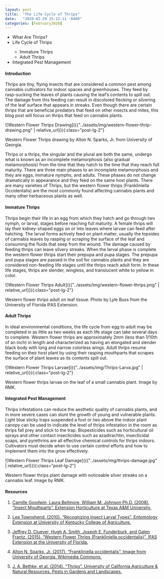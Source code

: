 ```yaml
---
layout: post
title:  "The Life Cycle of Thrips"
date:   "2020-02-29 15:12:11 -0400"
categories: [February2020]
---
```




<ul>
    <li>What Are Thrips?</li>
    <li>Life Cycle of Thrips</li>
    <ul>
        <li>Immature Thrips</li>
        <li>Adult Thrips</li>
    </ul>
    <li>Integrated Pest Management</li>
</ul>



#### Introduction
Thrips are tiny, flying insects that are considered a common pest among cannabis cultivators for indoor spaces and greenhouses. They feed by rasp-sucking the leaves of plants causing the leaf’s contents to spill out. The damage from this feeding can result in discolored flecking or silvering of the leaf surface that appears in streaks. Even though there are certain thrips that are beneficial predators that feed on other insects and mites, this blog post will focus on thrips that feed on cannabis plants. 


![Western Flower Thrips Drawing]({{"../assets/img/western-flower-thrip-drawing.png" | relative_url}}){:class="post-lg-2"}
<div class="text-center blog-caption">
Western Flower Thrips drawing by Alton N. Sparks, Jr. from University of Georgia.
</div>


Thrips or a thrips, the singular and the plural are both the same, undergo what is known as an incomplete metamorphosis (also gradual metamorphosis) from the time that they hatch to the time that they reach full maturity. There are three main phases to an incomplete metamorphosis and they are eggs, immature nymphs, and adults. These phases do not change dramatically in appearance and they feed on the same host plants. There are many varieties of Thrips, but the western flower thrips (Frankliniella Occidentalis) are the most commonly found affecting cannabis plants and many other herbaceous plants as well. 



#### Immature Thrips
Thrips begin their life in an egg from which they hatch and go through two nymph, or larval, stages before reaching full maturity. A female thrips will lay their kidney-shaped eggs on or into leaves where larvae can feed after hatching. The larval forms actively feed on plant matter, usually the topsides of cannabis leaves by rasping or scraping the surface of the leaf and consuming the fluids that seep from the wound. The damage caused by feeding thrips can leave silvery streaks. When the larval phase is complete the western flower thrips start their prepupa and pupa stages. The prepupa and pupa stages are passed in the soil for cannabis plants and they are considered non-feeding life stages until the thrips reach adult form. In these life stages, thrips are slender, wingless, and translucent white to yellow in color. 


![Western Flower Thrips Adult]({{"../assets/img/western-flower-thrips.png" | relative_url}}){:class="post-lg-2"}
<div class="text-center blog-caption">
Western flower thrips adult on leaf tissue. Photo by Lyle Buss from the University of Florida IFAS Extension. 
</div>


#### Adult Thrips
In ideal environmental conditions, the life cycle from egg to adult may be completed in as little as two weeks as each life stage can take several days to complete. Western flower thrips are approximately 2mm (less than 1/10th of an inch) in length and characterized as having an elongated and slender black body with long and narrow colorless wings. Adult thrips resume feeding on their host plant by using their rasping mouthparts that scrapes the surface of plant leaves as its contents spill out.


![Western Flower Thrips Larvae]({{"../assets/img/Thrips-Larva.jpg" | relative_url}}){:class="post-lg-2"}
<div class="text-center blog-caption">
Western flower thrips larvae on the leaf of a small cannabis plant. Image by RMK.
</div>


#### Integrated Pest Management
Thrips infestations can reduce the aesthetic quality of cannabis plants, and in more severe cases can stunt the growth of young and vulnerable plants. Light blue sticky traps suspended a foot or two above the indoor plant canopy can be used to indicate the level of thrips infestation in the room as thrips fall prey and stick to the trap. Biopesticides such as horticultural oil sprays and other contact insecticides such as azadirachtin, insecticidal soaps, and pyrethrins are all effective chemical controls for thrips indoors. Cultivators must decide when to use certain control efforts and how to implement them into the grow effectively. 


![Western Flower Thrips Leaf Damage]({{"../assets/img/thrips-damage.jpg" | relative_url}}){:class="post-lg-2"}
<div class="text-center blog-caption">
Western flower thrips plant damage with noticeable silver streaks on a cannabis leaf. Image by RMK.
</div>


#### Resources
1. <a href="https://aggie-horticulture.tamu.edu/galveston/Gardening_Handbook/overview/Handbook-G_insect_mouthparts.htm"> Camille Goodwin, Laura Bellmore, William M. Johnson Ph.D. (2008). “Insect Mouthparts”. Extension Horticulture at Texas A&amp;M University. 
</a>

2. <a href="https://entomology.ca.uky.edu/ef017"> Lee Townshend. (2010). “Recognizing Insect Larval Types”. Entomology Extension at University of Kentucky College of Agriculture.
</a>

3. <a href="https://edis.ifas.ufl.edu/pdffiles/IN/IN108900.pdf"> Jeffrey D. Cluever, Hugh A. Smith, Joseph E. Funderburk, and Galen Frantz. (2015). “Western Flower Thrips (Frankliniella occidentalis)”. IFAS Extension at the University of Florida.  
</a>

4. <a href="https://commons.wikimedia.org/wiki/File:Thrips_tabaci,_Frankliniella_occidentalis.jpg">  Alton N. Sparks, Jr. (2017). “Frankliniella occidentalis”. Image from University of Georgia. Wikimedia Commons.  
</a>

5. <a href="http://ipm.ucanr.edu/PMG/PESTNOTES/pn7429.html"> J. A. Bethke, et al. (2014). “Thrips”. University of California Agriculture &amp; Natural Resources. Pests in Gardens and Landscapes.  
</a>

